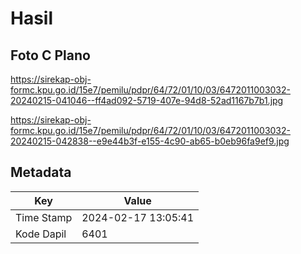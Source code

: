 # Hasil

## Foto C Plano

https://sirekap-obj-formc.kpu.go.id/15e7/pemilu/pdpr/64/72/01/10/03/6472011003032-20240215-041046--ff4ad092-5719-407e-94d8-52ad1167b7b1.jpg

https://sirekap-obj-formc.kpu.go.id/15e7/pemilu/pdpr/64/72/01/10/03/6472011003032-20240215-042838--e9e44b3f-e155-4c90-ab65-b0eb96fa9ef9.jpg


## Metadata

| Key        | Value               |
| ---------- | ------------------- |
| Time Stamp | 2024-02-17 13:05:41 |
| Kode Dapil | 6401                |



